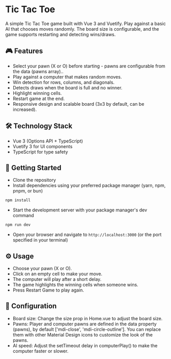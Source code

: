 # Tic Tac Toe

A simple Tic Tac Toe game built with Vue 3 and Vuetify.
Play against a basic AI that chooses moves randomly. The board size is configurable, and the game supports restarting and detecting wins/draws.

## 🎮 Features

- Select your pawn (X or O) before starting - pawns are configurable from the data (pawns array)..
- Play against a computer that makes random moves.
- Win detection for rows, columns, and diagonals.
- Detects draws when the board is full and no winner.
- Highlight winning cells.
- Restart game at the end.
- Responsive design and scalable board (3x3 by default, can be increased).

## 🛠 Technology Stack

- Vue 3 (Options API + TypeScript)
- Vuetify 3 for UI components
- TypeScript for type safety
## 🚀 Getting Started

- Clone the repository
- Install dependencies using your preferred package manager (yarn, npm, pnpm, or bun)
```bash
npm install 
```
- Start the development server with your package manager's dev command 
```bash
npm run dev 
```
- Open your browser and navigate to `http://localhost:3000` (or the port specified in your terminal)

## ⚙️ Usage

- Choose your pawn (X or O).
- Click on an empty cell to make your move.
- The computer will play after a short delay.
- The game highlights the winning cells when someone wins.
- Press Restart Game to play again.


## 🔧 Configuration

- Board size: Change the size prop in Home.vue to adjust the board size.
- Pawns: Player and computer pawns are defined in the data property (pawns), by default ['mdi-close', 'mdi-circle-outline']. You can replace them with other Material Design icons to customize the look of the pawns.
- AI speed: Adjust the setTimeout delay in computerPlay() to make the computer faster or slower.